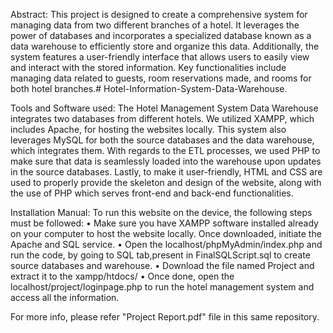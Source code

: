 Abstract: This project is designed to create a comprehensive system for managing data from two different branches of a hotel. It leverages the power of databases and incorporates a specialized database known as a data warehouse to efficiently store and organize this data. Additionally, the system features a user-friendly interface that allows users to easily view and interact with the stored information. Key functionalities include managing data related to guests, room reservations made, and rooms for both hotel branches.# Hotel-Information-System-Data-Warehouse.

Tools and Software used: The Hotel Management System Data Warehouse integrates two databases from different hotels. We utilized XAMPP, which includes Apache, for hosting the websites locally. This system also leverages MySQL for both the source databases and the data warehouse, which integrates them. With regards to the ETL processes, we used PHP to make sure that data is seamlessly loaded into the warehouse upon updates in the source databases. Lastly, to make it user-friendly, HTML and CSS are used to properly provide the skeleton and design of the website, along with the use of PHP which serves front-end and back-end functionalities. 

Installation Manual: To run this website on the device, the following steps must be followed:
• Make sure you have XAMPP software installed already on your computer to host the website locally. Once downloaded, initiate the Apache and SQL service.
• Open the localhost/phpMyAdmin/index.php and run the code, by going to SQL tab,present in FinalSQLScript.sql to create source databases and warehouse.
• Download the file named Project and extract it to the xampp/htdocs/
• Once done, open the localhost/project/loginpage.php to run the hotel management system and access all the information.

For more info, please refer "Project Report.pdf" file in this same repository.
